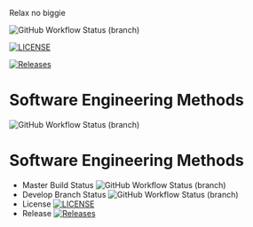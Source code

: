 Relax no biggie

![GitHub Workflow Status (branch)](https://img.shields.io/github/actions/workflow/status/TEKA2003/sem/main.yml?branch=main)


[![LICENSE](https://img.shields.io/github/license/TEKA2003/sem.svg?style=flat-square)](https://github.com/TEKA2003/sem/blob/master/LICENSE)

[![Releases](https://img.shields.io/github/release/TEKA2003/sem/all.svg?style=flat-square)](https://github.com/TEKA2003/sem/releases)


# Software Engineering Methods
![GitHub Workflow Status (branch)](https://img.shields.io/github/actions/workflow/status/TEKA2003/sem/main.yml?branch=develop)

# Software Engineering Methods
* Master Build Status ![GitHub Workflow Status (branch)](https://img.shields.io/github/actions/workflow/status/TEKA2003/sem/main.yml?branch=main)
* Develop Branch Status ![GitHub Workflow Status (branch)](https://img.shields.io/github/actions/workflow/status/TEKA2003/sem/main.yml?branch=develop)
* License [![LICENSE](https://img.shields.io/github/license/TEKA2003/sem.svg?style=flat-square)](https://github.com/TEKA2003/sem/blob/main/LICENSE)
* Release [![Releases](https://img.shields.io/github/release/TEKA2003/sem/all.svg?style=flat-square)](https://github.com/TEKA2003/sem/releases)


